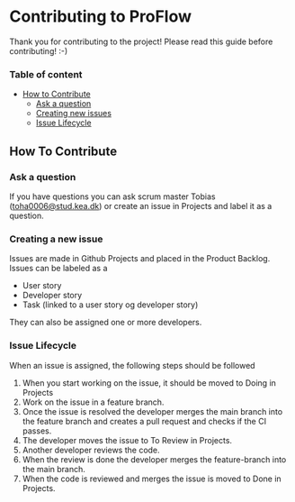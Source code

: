 # Contributing to ProFlow
Thank you for contributing to the project! Please read this guide before contributing! :-)

### Table of content
- [How to Contribute](#How-To-Contribute)
  - [Ask a question](#Ask-a-question)
  - [Creating new issues](#Creating-a-new-issue)
  - [Issue Lifecycle](#Issue-Lifecycle)

## How To Contribute

### Ask a question
If you have questions you can ask scrum master Tobias (toha0006@stud.kea.dk) or create an issue in Projects and label it as a question.

### Creating a new issue
Issues are made in Github Projects and placed in the Product Backlog. 
Issues can be labeled as a 
- User story
- Developer story
- Task (linked to a user story og developer story)

They can also be assigned one or more developers.

### Issue Lifecycle
When an issue is assigned, the following steps should be followed
1. When you start working on the issue, it should be moved to Doing in Projects
2. Work on the issue in a feature branch.
3. Once the issue is resolved the developer merges the main branch into the feature branch and creates a pull request and checks if the CI passes. 
5. The developer moves the issue to To Review in Projects.
6. Another developer reviews the code.
7. When the review is done the developer merges the feature-branch into the main branch.
8. When the code is reviewed and merges the issue is moved to Done in Projects.
